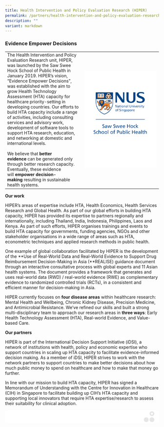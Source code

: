 ```yaml
---
title: Health Intervention and Policy Evaluation Research (HIPER)
permalink: /partners/health-intervention-and-policy-evaluation-research-hiper/
description: ""
variant: markdown
---
```

### Evidence Empower Decisions


<table>
	<tbody>
		<tr>
			<td style="width:50%">
The Health Intervention and Policy Evaluation Research unit, HIPER, was launched by the Saw Swee Hock School of Public Health in January 2019. HIPER’s vision, “Evidence Empower Decisions”, was established with the aim to grow Health Technology Assessment (HTA) capacity for healthcare priority-setting in developing countries. Our efforts to build HTA capacity include a range of activities, including consulting services and advisory work, development of software tools to support HTA research, education, and networking at domestic and international levels.
<br><br>
				We believe that&nbsp;<b>better evidence</b>&nbsp;can be generated only through better research capacity. Eventually, these evidence will&nbsp;<b>empower decision-making</b>&nbsp;resulting in sustainable health systems.
							</td>
			<td style="width:50%">
				<img src="/images/Collaborate/Partners/sawsweehockschoolofpublichealth_v_no-background.png">
			</td>
			</tr></tbody></table>

**Our work**

HIPER’s areas of expertise include HTA, Health Economics, Health Services Research and Global Health. As part of our global efforts in building HTA capacity, HIPER has provided its expertise to partners regionally and internationally, including Thailand, India, Indonesia, Philippines, Laos and Kenya. As part of such efforts, HIPER organises trainings and events to build HTA capacity for governments, funding agencies, NGOs and other stakeholder organisations in a wide range of areas such as HTA, econometric techniques and applied research methods in public health.

One example of global collaboration facilitated by HIPER is the development of the&nbsp;**Use of Real-World Data and Real-World Evidence to Support Drug Reimbursement Decision-Making in Asia&nbsp;(**REALISE) guidance document through an interactive consultative process with global experts and 11 Asian health systems. The document provides a framework that generates and uses real-world data (RWD) / real-world evidence (RWE) as complementary evidence to randomized controlled trials (RCTs), in a consistent and efficient manner for decision-making in Asia.

HIPER currently focuses on&nbsp;**four disease areas**&nbsp;within healthcare research: Mental Health and Wellbeing, Chronic Kidney Disease, Precision Medicine, and Antimicrobial Resistance. We’ve refined our skills and built a strong multi-disciplinary team to approach our research areas in&nbsp;**three ways**: Early Health Technology Assessment (HTA), Real-world Evidence, and Value-based Care.

**Our partners**

HIPER is part of the International Decision Support Initiative (iDSI), a network of institutions with health, policy and economic expertise who support countries in scaling up HTA capacity to facilitate evidence-informed decision making. As a member of iDSI, HIPER strives to work with the network partners to support countries to make better decisions about how much public money to spend on healthcare and how to make that money go further.

In line with our mission to build HTA capacity, HIPER has signed a Memorandum of Understanding with the Centre for Innovation in Healthcare (CIH) in Singapore to facilitate building up CIH’s HTA capacity and supporting local innovators that require HTA expertise/research to assess their suitability for clinical adoption.

![](/images/Banners/banners_page%20footer%203%20-%20grey.png)